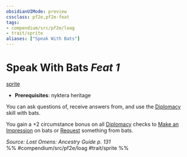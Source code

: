 ```yaml
---
obsidianUIMode: preview
cssclass: pf2e,pf2e-feat
tags:
- compendium/src/pf2e/loag
- trait/sprite
aliases: ["Speak With Bats"]
---
```

# Speak With Bats  *Feat 1*  
[sprite](sprite-b1.md "Sprite Ancestry & Heritage Trait")  

- **Prerequisites**: nyktera heritage

You can ask questions of, receive answers from, and use the [Diplomacy](skills.md#Diplomacy) skill with bats.

You gain a +2 circumstance bonus on all [Diplomacy](skills.md#Diplomacy) checks to [Make an Impression](make-an-impression.md) on bats or [Request](request.md) something from bats.

*Source: Lost Omens: Ancestry Guide p. 131*  
%% #compendium/src/pf2e/loag #trait/sprite %%